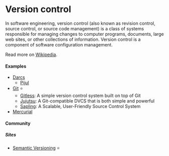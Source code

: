 # Version control

In software engineering, version control (also known as revision control, source control, or source code management) is a class of systems responsible for managing changes to computer programs, documents, large web sites, or other collections of information. Version control is a component of software configuration management.

Read more on [Wikipedia](https://en.wikipedia.org/wiki/Version_control).

#### Examples
- [Darcs](http://darcs.net)
    - [Pijul](https://pijul.org)
- [Git](git.md) ⭐
    - [Gitless](https://gitless.com): A simple version control system built on top of Git
    - [Jujutsu](https://github.com/martinvonz/jj): A Git-compatible DVCS that is both simple and powerful
    - [Sapling](https://sapling-scm.com): A Scalable, User-Friendly Source Control System
- [Mercurial](https://www.mercurial-scm.org)

#### Community

##### Sites
- [Semantic Versioning](https://semver.org) ⭐

